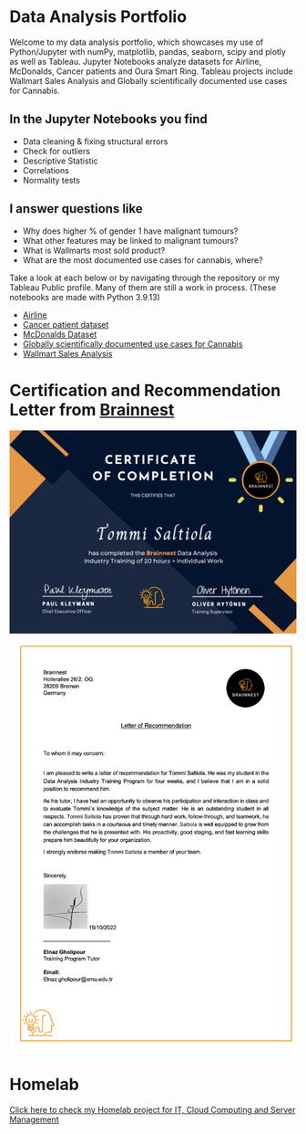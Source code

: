 # Data Analysis Portfolio

Welcome to my data analysis portfolio, which showcases my use of Python/Jupyter with numPy, matplotlib, pandas, seaborn, scipy and plotly as well as Tableau. Jupyter Notebooks analyze datasets for Airline, McDonalds, Cancer patients and Oura Smart Ring. Tableau projects include Wallmart Sales Analysis and Globally scientifically documented use cases for Cannabis. 

## In the Jupyter Notebooks you find
- Data cleaning & fixing structural errors
- Check for outliers
- Descriptive Statistic
- Correlations
- Normality tests

## I answer questions like
- Why does higher % of gender 1 have malignant tumours?
- What other features may be linked to malignant tumours?
- What is Wallmarts most sold product?
- What are the most documented use cases for cannabis, where?

Take a look at each below or by navigating through the repository or my Tableau Public profile. Many of them are still a work in process. (These notebooks are made with Python 3.9.13)

- [Airline](https://github.com/Saltiola7/Data-Analysis-Portfolio/blob/main/Brainnest/airline.ipynb)
- [Cancer patient dataset](https://github.com/Saltiola7/Data-Analysis-Portfolio/blob/main/Brainnest/cancer-patient-dataset.ipynb)
- [McDonalds Dataset](https://github.com/Saltiola7/Data-Analysis-Portfolio/blob/main/Brainnest/mcdonalds.ipynb)
- [Globally scientifically documented use cases for Cannabis](https://public.tableau.com/views/UseofdifferentpartsofCannabisfordifferentmedicalusesindifferentcountries/Sheet8?:language=en-US&:display_count=n&:origin=viz_share_link)
- [Wallmart Sales Analysis](https://public.tableau.com/views/WallmartSalesAnalysis_16593931691930/Story1?:language=en-US&:display_count=n&:origin=viz_share_link)


# Certification and Recommendation Letter from [Brainnest](https://www.brainnest.consulting/)
![](Brainnest/Tommi-Saltiola-Data-Analysis-Industry-Training.jpg)
![](Brainnest/Recommendation-Letter.jpg)


# Homelab
[Click here to check my Homelab project for IT, Cloud Computing and Server Management](https://github.com/Saltiola7/Homelab)